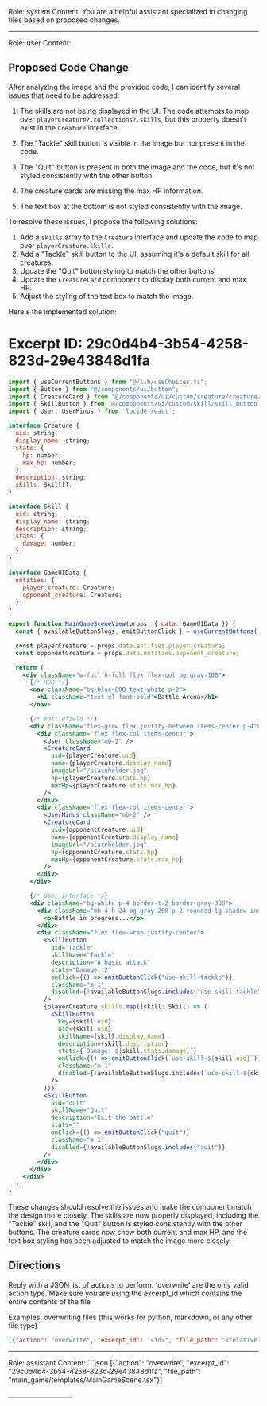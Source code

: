 Role: system
Content: You are a helpful assistant specialized in changing files based on proposed changes.
__________________
Role: user
Content: 
## Proposed Code Change
After analyzing the image and the provided code, I can identify several issues that need to be addressed:

1. The skills are not being displayed in the UI. The code attempts to map over `playerCreature?.collections?.skills`, but this property doesn't exist in the `Creature` interface.

2. The "Tackle" skill button is visible in the image but not present in the code.

3. The "Quit" button is present in both the image and the code, but it's not styled consistently with the other button.

4. The creature cards are missing the max HP information.

5. The text box at the bottom is not styled consistently with the image.

To resolve these issues, I propose the following solutions:

1. Add a `skills` array to the `Creature` interface and update the code to map over `playerCreature.skills`.
2. Add a "Tackle" skill button to the UI, assuming it's a default skill for all creatures.
3. Update the "Quit" button styling to match the other buttons.
4. Update the `CreatureCard` component to display both current and max HP.
5. Adjust the styling of the text box to match the image.

Here's the implemented solution:

# Excerpt ID: 29c0d4b4-3b54-4258-823d-29e43848d1fa
```jsx main_game/templates/MainGameScene.tsx
import { useCurrentButtons } from "@/lib/useChoices.ts";
import { Button } from "@/components/ui/button";
import { CreatureCard } from "@/components/ui/custom/creature/creature_card";
import { SkillButton } from "@/components/ui/custom/skill/skill_button";
import { User, UserMinus } from 'lucide-react';

interface Creature {
  uid: string;
  display_name: string;
  stats: {
    hp: number;
    max_hp: number;
  };
  description: string;
  skills: Skill[];
}

interface Skill {
  uid: string;
  display_name: string;
  description: string;
  stats: {
    damage: number;
  };
}

interface GameUIData {
  entities: {
    player_creature: Creature;
    opponent_creature: Creature;
  };
}

export function MainGameSceneView(props: { data: GameUIData }) {
  const { availableButtonSlugs, emitButtonClick } = useCurrentButtons();

  const playerCreature = props.data.entities.player_creature;
  const opponentCreature = props.data.entities.opponent_creature;

  return (
    <div className="w-full h-full flex flex-col bg-gray-100">
      {/* HUD */}
      <nav className="bg-blue-600 text-white p-2">
        <h1 className="text-xl font-bold">Battle Arena</h1>
      </nav>

      {/* Battlefield */}
      <div className="flex-grow flex justify-between items-center p-4">
        <div className="flex flex-col items-center">
          <User className="mb-2" />
          <CreatureCard
            uid={playerCreature.uid}
            name={playerCreature.display_name}
            imageUrl="/placeholder.jpg"
            hp={playerCreature.stats.hp}
            maxHp={playerCreature.stats.max_hp}
          />
        </div>
        <div className="flex flex-col items-center">
          <UserMinus className="mb-2" />
          <CreatureCard
            uid={opponentCreature.uid}
            name={opponentCreature.display_name}
            imageUrl="/placeholder.jpg"
            hp={opponentCreature.stats.hp}
            maxHp={opponentCreature.stats.max_hp}
          />
        </div>
      </div>

      {/* User Interface */}
      <div className="bg-white p-4 border-t-2 border-gray-300">
        <div className="mb-4 h-24 bg-gray-200 p-2 rounded-lg shadow-inner">
          <p>Battle in progress...</p>
        </div>
        <div className="flex flex-wrap justify-center">
          <SkillButton
            uid="tackle"
            skillName="Tackle"
            description="A basic attack"
            stats="Damage: 2"
            onClick={() => emitButtonClick("use-skill-tackle")}
            className="m-1"
            disabled={!availableButtonSlugs.includes("use-skill-tackle")}
          />
          {playerCreature.skills.map((skill: Skill) => (
            <SkillButton
              key={skill.uid}
              uid={skill.uid}
              skillName={skill.display_name}
              description={skill.description}
              stats={`Damage: ${skill.stats.damage}`}
              onClick={() => emitButtonClick(`use-skill-${skill.uid}`)}
              className="m-1"
              disabled={!availableButtonSlugs.includes(`use-skill-${skill.uid}`)}
            />
          ))}
          <SkillButton
            uid="quit"
            skillName="Quit"
            description="Exit the battle"
            stats=""
            onClick={() => emitButtonClick("quit")}
            className="m-1"
            disabled={!availableButtonSlugs.includes("quit")}
          />
        </div>
      </div>
    </div>
  );
}
```

These changes should resolve the issues and make the component match the design more closely. The skills are now properly displayed, including the "Tackle" skill, and the "Quit" button is styled consistently with the other buttons. The creature cards now show both current and max HP, and the text box styling has been adjusted to match the image more closely.

## Directions
Reply with a JSON list of actions to perform. 'overwrite' are the only valid action type. 
Make sure you are using the excerpt_id which contains the entire contents of the file

Examples:
overwriting files (this works for python, markdown, or any other file type)
```json output_example1
[{"action": "overwrite", "excerpt_id": "<id>", "file_path": "<relative file path>"}]
```

__________________
Role: assistant
Content: ```json
[{"action": "overwrite", "excerpt_id": "29c0d4b4-3b54-4258-823d-29e43848d1fa", "file_path": "main_game/templates/MainGameScene.tsx"}]
```
__________________
